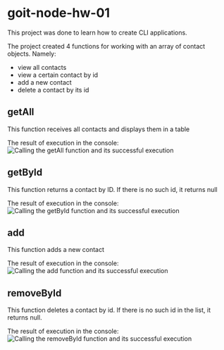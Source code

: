 # goit-node-hw-01

This project was done to learn how to create CLI applications.

The project created 4 functions for working with an array of contact objects. Namely:

- view all contacts
- view a certain contact by id
- add a new contact
- delete a contact by its id

## getAll

This function receives all contacts and displays them in a table

The result of execution in the console:
![Calling the getAll function and its successful execution](https://i.ibb.co/vm9zQqn/getAll.png)

## getById

This function returns a contact by ID. If there is no such id, it returns null

The result of execution in the console:
![Calling the getById function and its successful execution](https://i.ibb.co/LRKj1tK/getById.png)

## add

This function adds a new contact

The result of execution in the console:
![Calling the add function and its successful execution](https://i.ibb.co/Nns9vfW/add.png)

## removeById

This function deletes a contact by id. If there is no such id in the list, it returns null.

The result of execution in the console:
![Calling the removeById function and its successful execution](https://i.ibb.co/9q7H0sg/remove-By-Id.png)
